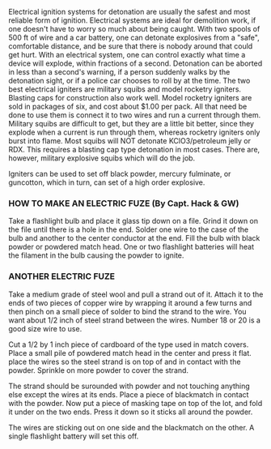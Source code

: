 Electrical ignition systems for detonation are usually the safest and
most reliable form of ignition. Electrical systems are ideal for demolition
work, if one doesn't have to worry so much about being caught. With two spools
of 500 ft of wire and a car battery, one can detonate explosives from a
"safe", comfortable distance, and be sure that there is nobody around that
could get hurt. With an electrical system, one can control exactly what time a
device will explode, within fractions of a second. Detonation can be aborted
in  less than a second's warning, if a person suddenly walks by the detonation
sight, or if a police car chooses to roll by at the time. The two best
electrical igniters are military squibs and model rocketry igniters. Blasting
caps for construction also work well. Model rocketry igniters are sold in
packages of six, and cost about $1.00 per pack. All that need be done to use
them is connect it to two wires and run a current through them. Military
squibs are difficult to get, but they are a little bit better, since they
explode when a current is run through them, whereas rocketry igniters only
burst into flame. Most squibs will NOT detonate KClO3/petroleum jelly or RDX.
This requires a blasting cap type detonation in most cases.  There are,
however, military explosive squibs which will do the job.

Igniters can be used to set off black powder, mercury fulminate, or guncotton,
which in turn, can set of a high order explosive.


### HOW TO MAKE AN ELECTRIC FUZE    (By Capt. Hack & GW)

Take a flashlight bulb and place it glass tip down on a file.  Grind it
down on the file until there is a hole in the end. Solder one wire to the case
of the bulb and another to the center conductor at the end.  Fill the bulb
with black powder or powdered match head. One or two flashlight batteries will
heat the filament in the bulb causing the powder to ignite.


### ANOTHER ELECTRIC FUZE

Take a medium grade of steel wool and pull a strand out of it.  Attach it
to the ends of two pieces of copper wire by wrapping it around a few turns and
then pinch on a small piece of solder to bind the strand to the wire. You want
about 1/2 inch of steel strand between the wires.  Number 18 or 20 is a good
size wire to use.

Cut a 1/2 by 1 inch piece of cardboard of the type used in match covers.
Place a small pile of powdered match head in the center and press it flat.
place the wires so the steel strand is on top of and in contact with the
powder. Sprinkle on more powder to cover the strand.

The strand should be surounded with powder and not touching anything else
except the wires at its ends. Place a piece of blackmatch in contact with the
powder.  Now put a piece of masking tape on top of the lot, and fold it under
on the two ends.  Press it down so it sticks all around the powder.

The wires are sticking out on one side and the blackmatch on the other.
A single flashlight battery will set this off.